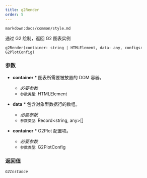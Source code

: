 ```yaml
---
title: g2Render
order: 5
---
```


`markdown:docs/common/style.md`

<div class='doc-md'>

通过 G2 绘制，返回 G2 图表实例

```sign
g2Render(container: string | HTMLElement, data: any, configs: G2PlotConfig)
```

### 参数

* **container** * 图表所需要被放置的 DOM 容器。
  * _必要参数_
  * `参数类型`: HTMLElement

* **data** * 包含对象型数据行的数组。
  * _必要参数_
  * `参数类型`: Record<string, any>[]

* **container** * G2Plot 配置项。
  * _必要参数_
  * `参数类型`: G2PlotConfig

### 返回值

*`G2Instance`*

</div>
